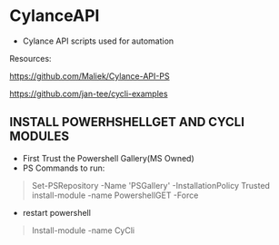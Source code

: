# CylanceAPI
* Cylance API scripts used for automation

Resources:

https://github.com/Maliek/Cylance-API-PS

https://github.com/jan-tee/cycli-examples

## INSTALL POWERHSHELLGET AND CYCLI MODULES 
* First Trust the Powershell Gallery(MS Owned)
* PS Commands to run:
> Set-PSRepository -Name 'PSGallery' -InstallationPolicy Trusted
> install-module -name PowershellGET -Force 
* restart powershell 
> Install-module -name CyCli
